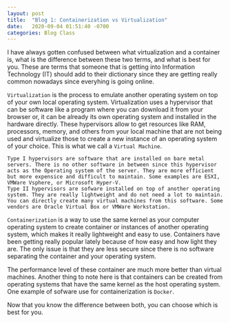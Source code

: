 ```yaml
---
layout: post
title:  "Blog 1: Containerization vs Virtualization"
date:   2020-09-04 01:51:40 -0700
categories: Blog Class
---
```


I have always gotten confused between what virtualization and a container is, what is the difference between these two terms, and what is best for you. These are terms that someone that is getting into Information Technology (IT) should add to their dictionary since they are getting really common nowadays since everyhing is going online. 

`Virtualization` is the process to emulate another operating system on top of your own local operating system. Virtualization uses a hypervisor that can be software like a program where you can download it from your browser or, it can be already its own operating system and installed in the hardware directly. These hypervisors allow to get resources like RAM, processors, memory, and others from your local machine that are not being used and virtualize those to create a new instance of an operating system of your choice. This is what we call a `Virtual Machine`.

    Type I hypervisors are software that are installed on bare metal servers. There is no other software in between since this hypervisor acts as the Operating system of the server. They are more efficient but more expensice and difficult to maintain. Some examples are ESXI, VMWare Vsphere, or Microsoft Hyper-V.
    Type II hypervisors are sofware installed on top of another operating system. They are really lightweight and do not need a lot to maintain. You can directly create many virtual machines from this software. Some vendors are Oracle Virtual Box or VMWare Workstation.
  
`Containerization` is a way to use the same kernel as your computer operating system to create container or instances of another operating system, which makes it really lightweight and easy to use. Containers have been getting really popular lately because of how easy and how light they are. The only issue is that they are less secure since there is no software separating the container and your operating system. 

The performance level of these container are much more better than virtual machines. Another thing to note here is that containers can be created from operating systems that have the same kernel as the host operating system. One example of sofware use for containerization is `Docker`.

Now that you know the difference between both, you can choose which is best for you.
  


